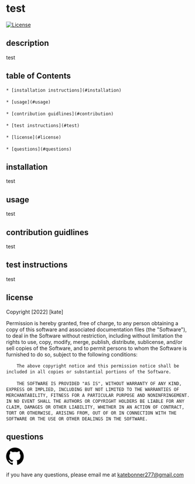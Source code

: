 # test


  [![License](https://img.shields.io/badge/License-MIT-yellow.svg)](https://opensource.org/licenses/MIT)


  ## description

  test


  ## table of Contents


    * [installation instructions](#installation)

    * [usage](#usage)

    * [contribution guidlines](#contribution)

    * [test instructions](#test)

    * [license](#license)

    * [questions](#questions)


  ## installation 

  test


  ## usage

  test


  ## contribution guidlines

  test


  ## test instructions

  test


  ## license
  Copyright [2022] [kate]

  Permission is hereby granted, free of charge, to any person obtaining a copy of this software and associated documentation files (the "Software"), to deal in the Software without restriction, including without limitation the rights to use, copy, modify, merge, publish, distribute, sublicense, and/or sell copies of the Software, and to permit persons to whom the Software is furnished to do so, subject to the following conditions:

        The above copyright notice and this permission notice shall be included in all copies or substantial portions of the Software.
        
        THE SOFTWARE IS PROVIDED "AS IS", WITHOUT WARRANTY OF ANY KIND, EXPRESS OR IMPLIED, INCLUDING BUT NOT LIMITED TO THE WARRANTIES OF MERCHANTABILITY, FITNESS FOR A PARTICULAR PURPOSE AND NONINFRINGEMENT. IN NO EVENT SHALL THE AUTHORS OR COPYRIGHT HOLDERS BE LIABLE FOR ANY CLAIM, DAMAGES OR OTHER LIABILITY, WHETHER IN AN ACTION OF CONTRACT, TORT OR OTHERWISE, ARISING FROM, OUT OF OR IN CONNECTION WITH THE SOFTWARE OR THE USE OR OTHER DEALINGS IN THE SOFTWARE.


  ## questions
  [![github svg](./ICONS/github.svg)](https://github.com/katebonner)


  if you have any questions, please email me at katebonner277@gmail.com

